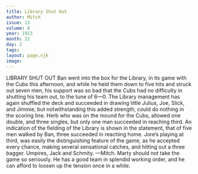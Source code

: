 ```yaml
---
title: Library Shut Out
author: Mitch
issue: 13
volume: 8
year: 1913
month: 22
day: 2
tags:
layout: page.njk
image:
---
```

LIBRARY SHUT OUT    Ban went into the box for the Library, in its game with the Cubs this afternoon, and while he held them down to five hits and struck out seven men, his support was so bad that the Cubs had no difficulty in shutting his team out, to the tune of 6—0. The Library management has again shuffled the deck and succeeded in drawing little Julius, Joe, Slick, and Jimmie, but notwithstanding this added strength, could do nothing in the scoring line. Herb who was on the mound for the Cubs, allowed one double, and three singles, but only one man succeeded in reaching third. An indication of the fielding of the Library is shown in the statement, that of five men walked by Ban, three succeeded in reaching home. Jore’s playing at third, was easily the distinguishing feature of the game, as he accepted every chance, making several sensational catches, and hitting out a three bagger. Umpires, Jack and Schmity. —Mitch.       Marty should not take the game so seriously. He has a good team in splendid working order, and he can afford to loosen up the tension once in a while. 

